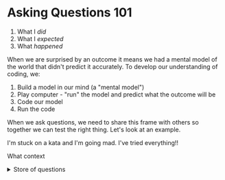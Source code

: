 # Asking Questions 101

1. What I _did_
1. What I _expected_
1. What _happened_

When we are surprised by an outcome it means we had a mental model of the world that didn't predict it accurately. To develop our understanding of coding, we:

1. Build a model in our mind (a "mental model")
1. Play computer - "run" the model and predict what the outcome will be
1. Code our model
1. Run the code

When we ask questions, we need to share this frame with others so together we can test the right thing. Let's look at an example.

I'm stuck on a kata and I'm going mad. I've tried everything!!

What context

<details>
<summary>Store of questions</summary>

Choose any of these to answer: there's no need to answer them all.
